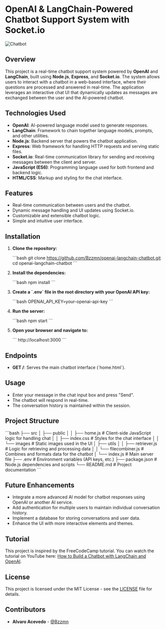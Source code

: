 
# OpenAI & LangChain-Powered Chatbot Support System with Socket.io

![Chatbot](/images/chatbot.png)

## Overview

This project is a real-time chatbot support system powered by **OpenAI** and **LangChain**, built using **Node.js**, **Express**, and **Socket.io**. The system allows users to interact with a chatbot in a web-based interface, where their questions are processed and answered in real-time. The application leverages an interactive chat UI that dynamically updates as messages are exchanged between the user and the AI-powered chatbot.

## Technologies Used

- **OpenAI**: AI-powered language model used to generate responses.
- **LangChain**: Framework to chain together language models, prompts, and other utilities.
- **Node.js**: Backend server that powers the chatbot application.
- **Express**: Web framework for handling HTTP requests and serving static files.
- **Socket.io**: Real-time communication library for sending and receiving messages between the client and server.
- **JavaScript (ES6)**: Programming language used for both frontend and backend logic.
- **HTML/CSS**: Markup and styling for the chat interface.

## Features

- Real-time communication between users and the chatbot.
- Dynamic message handling and UI updates using Socket.io.
- Customizable and extensible chatbot logic.
- Simple and intuitive user interface.

## Installation

1. **Clone the repository:**

   \`\`\`bash
   git clone https://github.com/Bzzmn/openai-langchain-chatbot.git
   cd openai-langchain-chatbot
   \`\`\`

2. **Install the dependencies:**

   \`\`\`bash
   npm install
   \`\`\`

3. **Create a \`.env\` file in the root directory with your OpenAI API key:**

   \`\`\`bash
   OPENAI_API_KEY=your-openai-api-key
   \`\`\`

4. **Run the server:**

   \`\`\`bash
   npm start
   \`\`\`

5. **Open your browser and navigate to:**

   \`\`\`
   http://localhost:3000
   \`\`\`

## Endpoints

- **GET /**: Serves the main chatbot interface (\`home.html\`).

## Usage

- Enter your message in the chat input box and press "Send".
- The chatbot will respond in real-time.
- The conversation history is maintained within the session.

## Project Structure

\`\`\`bash
├── src
│   ├── public
│   │   ├── home.js      # Client-side JavaScript logic for handling chat
│   │   ├── index.css    # Styles for the chat interface
│   │   └── images       # Static images used in the UI
│   ├── utils
│   │   ├── retriever.js # Logic for retrieving and processing data
│   │   └── filecombiner.js # Combines and formats data for the chatbot
│   └── index.js         # Main server file
├── .env                 # Environment variables (API keys, etc.)
├── package.json         # Node.js dependencies and scripts
└── README.md            # Project documentation
\`\`\`

## Future Enhancements

- Integrate a more advanced AI model for chatbot responses using OpenAI or another AI service.
- Add authentication for multiple users to maintain individual conversation history.
- Implement a database for storing conversations and user data.
- Enhance the UI with more interactive elements and themes.

## Tutorial

This project is inspired by the FreeCodeCamp tutorial. You can watch the tutorial on YouTube here: [How to Build a Chatbot with LangChain and OpenAI](https://www.youtube.com/watch?v=HSZ_uaif57o).

## License

This project is licensed under the MIT License - see the [LICENSE](LICENSE) file for details.

## Contributors

- **Alvaro Acevedo** - [@Bzzmn](https://github.com/Bzzmn)
